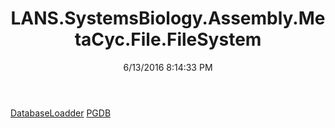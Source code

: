 ﻿---
title: LANS.SystemsBiology.Assembly.MetaCyc.File.FileSystem
date: 6/13/2016 8:14:33 PM
---

[DatabaseLoadder](T-LANS.SystemsBiology.Assembly.MetaCyc.File.FileSystem.DatabaseLoadder.html)
[PGDB](T-LANS.SystemsBiology.Assembly.MetaCyc.File.FileSystem.PGDB.html)
